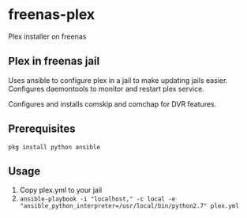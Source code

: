 # freenas-plex
Plex installer on freenas

## Plex in freenas jail
Uses ansible to configure plex in a jail to make updating jails easier. Configures daemontools to monitor and restart plex service. 

Configures and installs comskip and comchap for DVR features.

## Prerequisites
```pkg install python ansible```

## Usage
1. Copy plex.yml to your jail
2. ```ansible-playbook -i "localhost," -c local -e "ansible_python_interpreter=/usr/local/bin/python2.7" plex.yml```

